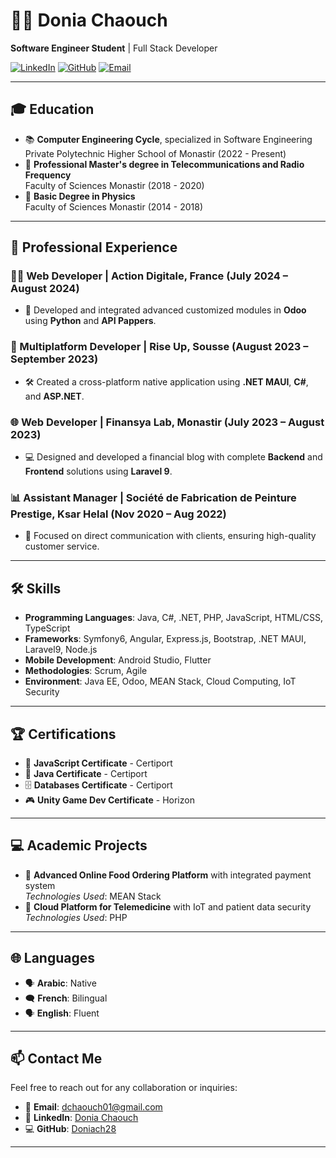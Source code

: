 # 👩‍💻 Donia Chaouch

**Software Engineer Student**  | Full Stack Developer

[![LinkedIn](https://img.shields.io/badge/LinkedIn-DoniaChaouch-blue)](https://www.linkedin.com/in/donia-chaouch-77ab4b174/)
[![GitHub](https://img.shields.io/badge/GitHub-Doniach28-lightgrey)](https://github.com/doniachaouch)
[![Email](https://img.shields.io/badge/Email-dchaouch01%40gmail.com-red)](mailto:dchaouch01@gmail.com)

---

## 🎓 Education

- 📚 **Computer Engineering Cycle**, specialized in Software Engineering  
  Private Polytechnic Higher School of Monastir (2022 - Present)
- 📡 **Professional Master's degree in Telecommunications and Radio Frequency**  
  Faculty of Sciences Monastir (2018 - 2020)
- 🔬 **Basic Degree in Physics**  
  Faculty of Sciences Monastir (2014 - 2018)

---

## 💼 Professional Experience

### 👩‍💻 Web Developer | Action Digitale, France (July 2024 – August 2024)
- 🔧 Developed and integrated advanced customized modules in **Odoo** using **Python** and **API Pappers**.

### 📱 Multiplatform Developer | Rise Up, Sousse (August 2023 – September 2023)
- 🛠️ Created a cross-platform native application using **.NET MAUI**, **C#**, and **ASP.NET**.

### 🌐 Web Developer | Finansya Lab, Monastir (July 2023 – August 2023)
- 💻 Designed and developed a financial blog with complete **Backend** and **Frontend** solutions using **Laravel 9**.

### 📊 Assistant Manager | Société de Fabrication de Peinture Prestige, Ksar Helal (Nov 2020 – Aug 2022)
- 🤝 Focused on direct communication with clients, ensuring high-quality customer service.

---

## 🛠️ Skills

- **Programming Languages**: Java, C#, .NET, PHP, JavaScript, HTML/CSS, TypeScript
- **Frameworks**: Symfony6, Angular, Express.js, Bootstrap, .NET MAUI, Laravel9, Node.js
- **Mobile Development**: Android Studio, Flutter
- **Methodologies**: Scrum, Agile
- **Environment**: Java EE, Odoo, MEAN Stack, Cloud Computing, IoT Security

---

## 🏆 Certifications

- 📜 **JavaScript Certificate** - Certiport
- 📝 **Java Certificate** - Certiport
- 🗄️ **Databases Certificate** - Certiport
- 🎮 **Unity Game Dev Certificate** - Horizon

---

## 💻 Academic Projects

- 🍕 **Advanced Online Food Ordering Platform** with integrated payment system  
  *Technologies Used*: MEAN Stack
- 🏥 **Cloud Platform for Telemedicine** with IoT and patient data security  
  *Technologies Used*: PHP

---

## 🌐 Languages

- 🗣️ **Arabic**: Native
- 🗨️ **French**: Bilingual
- 🗣️ **English**: Fluent

---

## 📫 Contact Me

Feel free to reach out for any collaboration or inquiries:

- 📧 **Email**: [dchaouch01@gmail.com](mailto:dchaouch01@gmail.com)
- 🔗 **LinkedIn**: [Donia Chaouch](https://www.linkedin.com/in/donia-chaouch-77ab4b174/)
- 💻 **GitHub**: [Doniach28](https://github.com/Doniach28)

---


